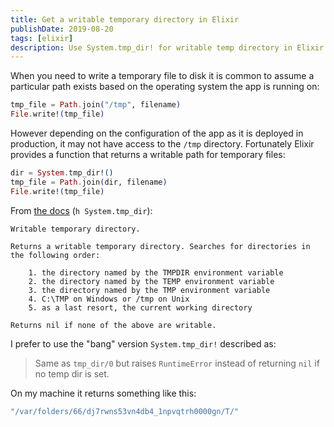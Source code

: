 ```yaml
---
title: Get a writable temporary directory in Elixir
publishDate: 2019-08-20
tags: [elixir]
description: Use System.tmp_dir! for writable temp directory in Elixir instead of hardcoding /tmp paths.
---
```


When you need to write a temporary file to disk it is common to assume a particular path exists based on the operating system the app is running on:

```elixir
tmp_file = Path.join("/tmp", filename)
File.write!(tmp_file)
```

However depending on the configuration of the app as it is deployed in production, it may not have access to the `/tmp` directory. Fortunately Elixir provides a function that returns a writable path for temporary files:

```elixir
dir = System.tmp_dir!()
tmp_file = Path.join(dir, filename)
File.write!(tmp_file)
```

From [the docs](https://hexdocs.pm/elixir/System.html#tmp_dir/0) (`h System.tmp_dir`):

```
Writable temporary directory.

Returns a writable temporary directory. Searches for directories in the following order:

    1. the directory named by the TMPDIR environment variable
    2. the directory named by the TEMP environment variable
    3. the directory named by the TMP environment variable
    4. C:\TMP on Windows or /tmp on Unix
    5. as a last resort, the current working directory

Returns nil if none of the above are writable.
```

I prefer to use the "bang" version `System.tmp_dir!` described as:

> Same as `tmp_dir/0` but raises `RuntimeError` instead of returning `nil` if no temp dir is set.

On my machine it returns something like this:

```elixir
"/var/folders/66/dj7rwns53vn4db4_1npvqtrh0000gn/T/"
```
